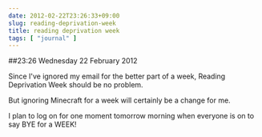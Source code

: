 ```yaml
---
date: 2012-02-22T23:26:33+09:00
slug: reading-deprivation-week
title: reading deprivation week
tags: [ "journal" ]
---
```


##23:26 Wednesday 22 February 2012

Since I've ignored my email for the better part of a week, Reading Deprivation Week should be no problem.

 

But ignoring Minecraft for a week will certainly be a change for me.

 

I plan to log on for one moment tomorrow morning when everyone is on to say BYE for a WEEK!
